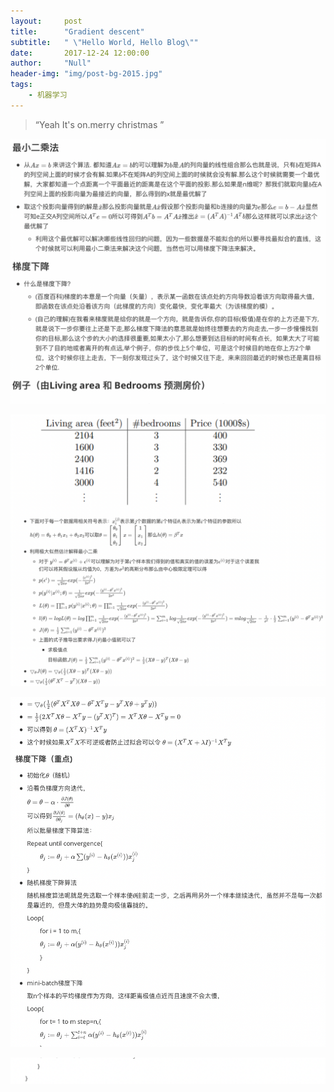```yaml
---
layout:     post
title:      "Gradient descent"
subtitle:   " \"Hello World, Hello Blog\""
date:       2017-12-24 12:00:00
author:     "Null"
header-img: "img/post-bg-2015.jpg"
tags:
    - 机器学习 
---
```


> “Yeah It's on.merry christmas ”







![gd1](/img/gd/gd1.png)

![gd2](/img/gd/gd2.png)

![gd3](/img/gd/gd3.png)

![gd4](/img/gd/gd4.png)
